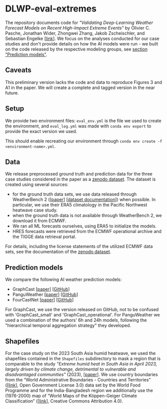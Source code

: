 # DLWP-eval-extremes
The repository documents code for _"Validating Deep-Learning Weather Forecast Models on Recent High-Impact Extreme Events"_ by  Olivier C. Pasche, Jonathan Wider, Zhongwei Zhang, Jakob Zscheischler, and Sebastian Engelke [[link](https://doi.org/10.1175/AIES-D-24-0033.1)]. We focus on the analyses conducted for our case studies and don't provide details on how the AI models were run - we built on the code released by the respective modeling groups, see [section "Prediction models"](#prediction-models).

## Caveats
This preliminary version lacks the code and data to reproduce Figures 3 and A1 in the paper. We will create a complete and tagged version in the near future.

## Setup
We provide two environment files: `eval_env.yml` is the file we used to create the environment, and `eval_log.yml` was made with `conda env export` to provide the exact version we used.

This should enable recreating our environment through `conda env create -f <environment-name>.yml`.

## Data
We release preprocessed ground truth and prediction data for the three case studies considered in the paper as a [zenodo dataset](). The dataset is created using several sources:
- for the ground truth data sets, we use data released through WeatherBench 2 ([[paper](https://doi.org/10.1029/2023MS004019)] [[dataset documentation](https://weatherbench2.readthedocs.io/en/latest/data-guide.html)]) when possible. In particular, we use their ERA5 climatology in the Pacific Northwest heatwave case study.
- when the ground truth data is not available through WeatherBench 2, we download it from ECMWF.
- We ran all ML forecasts ourselves, using ERA5 to initialize the models.
- HRES forecasts were retrieved from the ECMWF operational archive and the TIGGE data retrieval portal.

For details, including the license statements of the utilized ECMWF data sets, see the documentation of the [zenodo dataset]().

## Prediction models
We compare the following AI weather prediction models:
- GraphCast [[paper](https://doi.org/10.1126/science.adi2336)] [[GitHub](https://github.com/google-deepmind/graphcast)]
- PanguWeather [[paper](https://doi.org/10.1038/s41586-023-06185-3)] [[GitHub](https://github.com/198808xc/Pangu-Weather)]
- FourCastNet [[paper](https://doi.org/10.48550/arXiv.2202.11214)] [[GitHub]([https://github.com/NVlabs/FourCastNet)]

For GraphCast, we use the version released on GitHub, not to be confused with  'GraphCast_small' and 'GraphCast_operational'. For PanguWeather we used a combination of the authors' 6h and 24h models, following the "hierarchical temporal aggregation strategy" they developed.

## Shapefiles
For the case study on the 2023 South Asia humid heatwave, we used the shapefiles contained in the `Shapefiles` subdirectory to mask a region that is comparable to the study _"Extreme humid heat in South Asia in April 2023, largely driven by climate change, detrimental to vulnerable and disadvantaged communities"_ (2023), [[paper](https://doi.org/10.25561/104092)]. We use country boundaries from the “World Administrative Boundaries - Countries and Territories” ([[link](https://public.opendatasoft.com/explore/dataset/world-administrative-boundaries/information/)], Open Government License 3.0) data set by the World Food Programme and for the India-Bangladesh region we additionally use the (1976-2000) map of “World Maps of the Köppen-Geiger Climate Classification” ([[link](https://datacatalog.worldbank.org/search/dataset/0042325)], Creative Commons Attribution 4.0).
